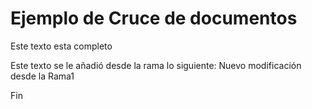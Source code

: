 # Ejemplo de Cruce de documentos

Este texto esta completo 

Este texto se le añadió desde la rama lo siguiente: Nuevo modificación desde la Rama1




Fin
